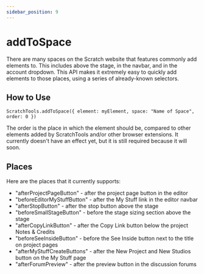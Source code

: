 ```yaml
---
sidebar_position: 9
---
```


# addToSpace
There are many spaces on the Scratch website that features commonly add elements to. This includes above the stage, in the navbar, and in the account dropdown. This API makes it extremely easy to quickly add elements to those places, using a series of already-known selectors.
## How to Use
```
ScratchTools.addToSpace({ element: myElement, space: "Name of Space", order: 0 })
```
The order is the place in which the element should be, compared to other elements added by ScratchTools and/or other browser extensions. It currently doesn't have an effect yet, but it is still required because it will soon.
## Places
Here are the places that it currently supports:
- "afterProjectPageButton" - after the project page button in the editor
- "beforeEditorMyStuffButton" - after the My Stuff link in the editor navbar
- "afterStopButton" - after the stop button above the stage
- "beforeSmallStageButton" - before the stage sizing section above the stage
- "afterCopyLinkButton" - after the Copy Link button below the project Notes & Credits
- "beforeSeeInsideButton" - before the See Inside button next to the title on project pages
- "afterMyStuffCreateButtons" - after the New Project and New Studios button on the My Stuff page
- "afterForumPreview" - after the preview button in the discussion forums
